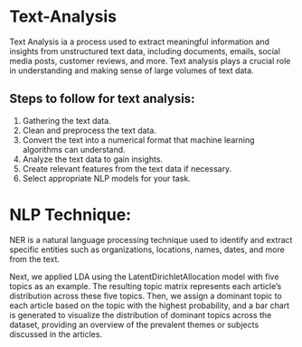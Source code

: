# Text-Analysis

Text Analysis ia a process used to extract meaningful information and insights from unstructured text data, including documents, emails, social media posts, customer reviews, and more.
Text analysis plays a crucial role in understanding and making sense of large volumes of text data.
## Steps to follow for text analysis:
1. Gathering the text data.
2. Clean and preprocess the text data.
3. Convert the text into a numerical format that machine learning algorithms can understand.
4. Analyze the text data to gain insights.
5. Create relevant features from the text data if necessary.
6. Select appropriate NLP models for your task.

# NLP Technique:
NER is a natural language processing technique used to identify and extract specific entities such as organizations, locations, names, dates, and more from the text. 

Next, we applied LDA using the LatentDirichletAllocation model with five topics as an example. The resulting topic matrix represents each article’s distribution across these five topics. Then, we assign a dominant topic to each article based on the topic with the highest probability, and a bar chart is generated to visualize the distribution of dominant topics across the dataset, providing an overview of the prevalent themes or subjects discussed in the articles.
